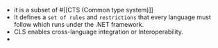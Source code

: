 - it is a subset of #[[CTS (Common type system)]]
- It defines a `set of rules` and `restrictions` that every language must follow which runs under the .NET framework.
- CLS enables cross-language integration or Interoperability.
-